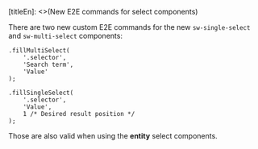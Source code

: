 [titleEn]: <>(New E2E commands for select components)

There are two new custom E2E commands for the new `sw-single-select` and `sw-multi-select` components:

```
.fillMultiSelect(
    '.selector', 
    'Search term', 
    'Value'
);

.fillSingleSelect(
    '.selector', 
    'Value', 
    1 /* Desired result position */
);
```

Those are also valid when using the **entity** select components.

